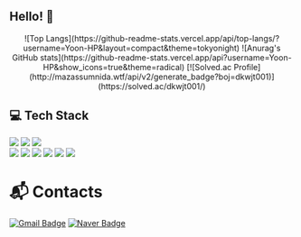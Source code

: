## Hello! 👋

<div align=center>
![Top Langs](https://github-readme-stats.vercel.app/api/top-langs/?username=Yoon-HP&layout=compact&theme=tokyonight)
![Anurag's GitHub stats](https://github-readme-stats.vercel.app/api?username=Yoon-HP&show_icons=true&theme=radical)
[![Solved.ac Profile](http://mazassumnida.wtf/api/v2/generate_badge?boj=dkwjt001)](https://solved.ac/dkwjt001/)
</div>



## 💻 Tech Stack
<span><img src="https://img.shields.io/badge/python-3776AB?style=flat-square&logo=Python&logoColor=white"/><span/>
<img src="https://img.shields.io/badge/c++-%2300599C.svg?style=flat-square&logo=c%2B%2B&logoColor=white">
<img src="https://img.shields.io/badge/c-%2300599C.svg?style=flat-square&logo=c%2B%2B&logoColor=white">  
<img src="https://img.shields.io/badge/R-276DC3?style=flat-square&logo=R&logoColor=white"/>
<img src="https://img.shields.io/badge/html-E34F26?style=flat-square&logo=html5&logoColor=white">
<img src="https://img.shields.io/badge/css-1572B6?style=flat-square&logo=css3&logoColor=white">
<img src="https://img.shields.io/badge/javascript-F7DF1E?style=flat-square&logo=javascript&logoColor=black">
<img src="https://img.shields.io/badge/react-61DAFB?style=flat-square&logo=react&logoColor=black">
<img src="https://img.shields.io/badge/mysql-4479A1?style=flat-square&logo=mysql&logoColor=white">



# :mailbox_with_mail: Contacts
[![Gmail Badge](https://img.shields.io/badge/Gmail-d14836?style=flat-square&logo=Gmail&logoColor=white&link=mailto:dkwjt001@gmail.com)](mailto:dkwjt001@gmail.com)
[![Naver Badge](https://img.shields.io/badge/Naver-03C75A?style=flat-square&logo=Naver&logoColor=white&link=mailto:dkwjt001@naver.com)](mailto:dkwjt001@naver.com)
